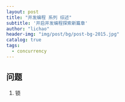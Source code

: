 ```yaml
---
layout: post
title: "并发编程 系列 综述"
subtitle: '开启并发编程探索新篇章'
author: "lichao"
header-img: "img/post/bg/post-bg-2015.jpg"
catalog: true
tags:
  - concurrency
---
```


## 问题

1. 锁
